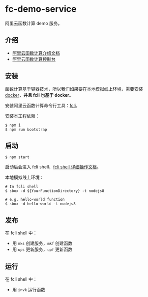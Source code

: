 # fc-demo-service

阿里云函数计算 demo 服务。

## 介绍

- [阿里云函数计算介绍文档](https://help.aliyun.com/document_detail/52895.html)
- [阿里云函数计算控制台](https://fc.console.aliyun.com/service/cn-hangzhou)

## 安装

函数计算基于容器技术，所以我们如果要在本地模拟线上环境，需要安装 [docker](https://docs.docker.com/install)，**并且 fcli 也基于 docker**。

安装阿里云函数计算命令行工具：[fcli](https://help.aliyun.com/document_detail/52995.html)。

安装本工程依赖：

```shell
$ npm i
$ npm run bootstrap
```

## 启动

```shell
$ npm start
```

启动后会进入 fcli shell，[fcli shell 详细操作文档](https://help.aliyun.com/document_detail/52995.html)。

本地模拟线上环境：

```shell
# In fcli shell
$ sbox -d ${YourFunctionDirectory} -t nodejs8

# e.g. hello-world function
$ sbox -d hello-world -t nodejs8
```

## 发布

在 fcli shell 中：

- 用 `mks` 创建服务，`mkf` 创建函数
- 用 `ups` 更新服务，`upf` 更新函数

## 运行

在 fcli shell 中：

- 用 `invk` 运行函数
